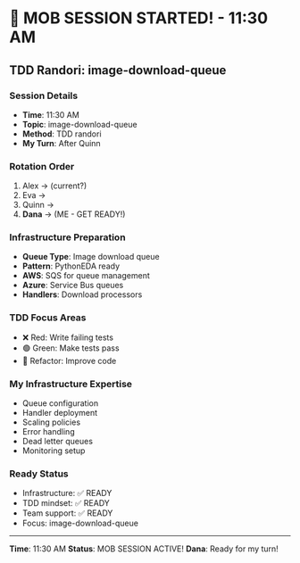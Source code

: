 # 🎯 MOB SESSION STARTED! - 11:30 AM

## TDD Randori: image-download-queue

### Session Details
- **Time**: 11:30 AM
- **Topic**: image-download-queue
- **Method**: TDD randori
- **My Turn**: After Quinn

### Rotation Order
1. Alex → (current?)
2. Eva → 
3. Quinn → 
4. **Dana** → (ME - GET READY!)

### Infrastructure Preparation
- **Queue Type**: Image download queue
- **Pattern**: PythonEDA ready
- **AWS**: SQS for queue management
- **Azure**: Service Bus queues
- **Handlers**: Download processors

### TDD Focus Areas
- ❌ Red: Write failing tests
- 🟢 Green: Make tests pass
- 🔄 Refactor: Improve code

### My Infrastructure Expertise
- Queue configuration
- Handler deployment
- Scaling policies
- Error handling
- Dead letter queues
- Monitoring setup

### Ready Status
- Infrastructure: ✅ READY
- TDD mindset: ✅ READY
- Team support: ✅ READY
- Focus: image-download-queue

---
**Time**: 11:30 AM
**Status**: MOB SESSION ACTIVE!
**Dana**: Ready for my turn!